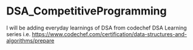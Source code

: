 # DSA_CompetitiveProgramming
I will be adding everyday learnings of DSA from codechef DSA Learning series i.e. https://www.codechef.com/certification/data-structures-and-algorithms/prepare 
